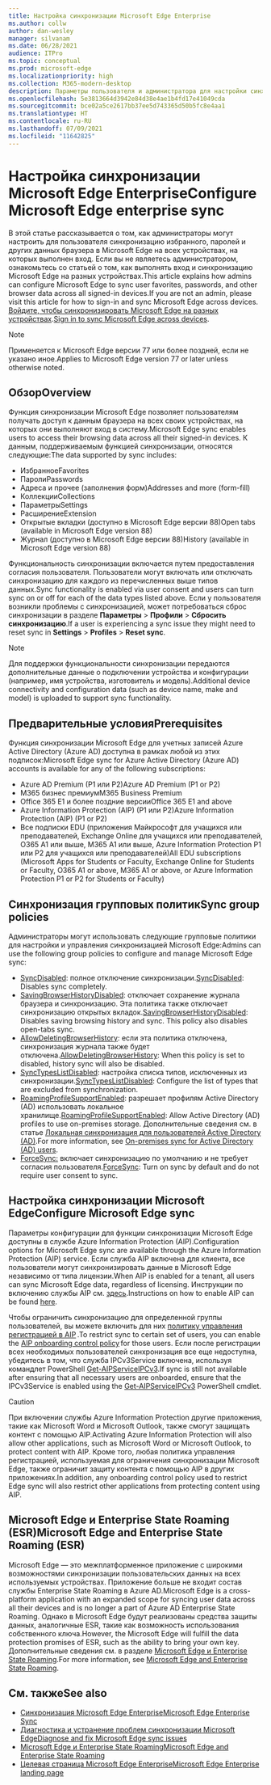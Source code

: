 ```yaml
---
title: Настройка синхронизации Microsoft Edge Enterprise
ms.author: collw
author: dan-wesley
manager: silvanam
ms.date: 06/28/2021
audience: ITPro
ms.topic: conceptual
ms.prod: microsoft-edge
ms.localizationpriority: high
ms.collection: M365-modern-desktop
description: Параметры пользователя и администратора для настройки синхронизации избранного, паролей и других данных браузера в Microsoft Edge.
ms.openlocfilehash: 5e3813664d3942e84d38e4ae1b4fd17e41049cda
ms.sourcegitcommit: bce02a5ce2617bb37ee5d743365d50b5fc8e4aa1
ms.translationtype: HT
ms.contentlocale: ru-RU
ms.lasthandoff: 07/09/2021
ms.locfileid: "11642825"
---
```

# <a name="configure-microsoft-edge-enterprise-sync"></a><span data-ttu-id="f54d5-103">Настройка синхронизации Microsoft Edge Enterprise</span><span class="sxs-lookup"><span data-stu-id="f54d5-103">Configure Microsoft Edge enterprise sync</span></span>

<span data-ttu-id="f54d5-104">В этой статье рассказывается о том, как администраторы могут настроить для пользователя синхронизацию избранного, паролей и других данных браузера в Microsoft Edge на всех устройствах, на которых выполнен вход. Если вы не являетесь администратором, ознакомьтесь со статьей о том, как выполнять вход и синхронизацию Microsoft Edge на разных устройствах.</span><span class="sxs-lookup"><span data-stu-id="f54d5-104">This article explains how admins can configure Microsoft Edge to sync user favorites, passwords, and other browser data across all signed-in devices.If you are not an admin, please visit this article for how to sign-in and sync Microsoft Edge across devices.</span></span> <span data-ttu-id="f54d5-105">[Войдите, чтобы синхронизировать Microsoft Edge на разных устройствах](https://support.microsoft.com/microsoft-edge/sign-in-to-sync-microsoft-edge-across-devices-e6ffa79b-ed52-aa32-47e2-5d5597fe4674).</span><span class="sxs-lookup"><span data-stu-id="f54d5-105">[Sign in to sync Microsoft Edge across devices](https://support.microsoft.com/microsoft-edge/sign-in-to-sync-microsoft-edge-across-devices-e6ffa79b-ed52-aa32-47e2-5d5597fe4674).</span></span>

> [!NOTE]
> <span data-ttu-id="f54d5-106">Применяется к Microsoft Edge версии 77 или более поздней, если не указано иное.</span><span class="sxs-lookup"><span data-stu-id="f54d5-106">Applies to Microsoft Edge version 77 or later unless otherwise noted.</span></span>

## <a name="overview"></a><span data-ttu-id="f54d5-107">Обзор</span><span class="sxs-lookup"><span data-stu-id="f54d5-107">Overview</span></span>

<span data-ttu-id="f54d5-108">Функция синхронизации Microsoft Edge позволяет пользователям получать доступ к данным браузера на всех своих устройствах, на которых они выполняют вход в систему.</span><span class="sxs-lookup"><span data-stu-id="f54d5-108">Microsoft Edge sync enables users to access their browsing data across all their signed-in devices.</span></span> <span data-ttu-id="f54d5-109">К данным, поддерживаемым функцией синхронизации, относятся следующие:</span><span class="sxs-lookup"><span data-stu-id="f54d5-109">The data supported by sync includes:</span></span>

- <span data-ttu-id="f54d5-110">Избранное</span><span class="sxs-lookup"><span data-stu-id="f54d5-110">Favorites</span></span>
- <span data-ttu-id="f54d5-111">Пароли</span><span class="sxs-lookup"><span data-stu-id="f54d5-111">Passwords</span></span>
- <span data-ttu-id="f54d5-112">Адреса и прочее (заполнения форм)</span><span class="sxs-lookup"><span data-stu-id="f54d5-112">Addresses and more (form-fill)</span></span>
- <span data-ttu-id="f54d5-113">Коллекции</span><span class="sxs-lookup"><span data-stu-id="f54d5-113">Collections</span></span>
- <span data-ttu-id="f54d5-114">Параметры</span><span class="sxs-lookup"><span data-stu-id="f54d5-114">Settings</span></span>
- <span data-ttu-id="f54d5-115">Расширение</span><span class="sxs-lookup"><span data-stu-id="f54d5-115">Extension</span></span>
- <span data-ttu-id="f54d5-116">Открытые вкладки (доступно в Microsoft Edge версии 88)</span><span class="sxs-lookup"><span data-stu-id="f54d5-116">Open tabs (available in Microsoft Edge version 88)</span></span>
- <span data-ttu-id="f54d5-117">Журнал (доступно в Microsoft Edge версии 88)</span><span class="sxs-lookup"><span data-stu-id="f54d5-117">History (available in Microsoft Edge version 88)</span></span>

<span data-ttu-id="f54d5-118">Функциональность синхронизации включается путем предоставления согласия пользователя. Пользователи могут включать или отключать синхронизацию для каждого из перечисленных выше типов данных.</span><span class="sxs-lookup"><span data-stu-id="f54d5-118">Sync functionality is enabled via user consent and users can turn sync on or off for each of the data types listed above.</span></span> <span data-ttu-id="f54d5-119">Если у пользователя возникли проблемы с синхронизацией, может потребоваться сброс синхронизации в разделе **Параметры** > **Профили** > **Сбросить синхронизацию**.</span><span class="sxs-lookup"><span data-stu-id="f54d5-119">If a user is experiencing a sync issue they might need to reset sync in **Settings** > **Profiles** > **Reset sync**.</span></span>

> [!NOTE]
> <span data-ttu-id="f54d5-120">Для поддержки функциональности синхронизации передаются дополнительные данные о подключении устройства и конфигурации (например, имя устройства, изготовитель и модель).</span><span class="sxs-lookup"><span data-stu-id="f54d5-120">Additional device connectivity and configuration data (such as device name, make and model) is uploaded to support sync functionality.</span></span>

## <a name="prerequisites"></a><span data-ttu-id="f54d5-121">Предварительные условия</span><span class="sxs-lookup"><span data-stu-id="f54d5-121">Prerequisites</span></span>

<span data-ttu-id="f54d5-122">Функция синхронизации Microsoft Edge для учетных записей Azure Active Directory (Azure AD) доступна в рамках любой из этих подписок:</span><span class="sxs-lookup"><span data-stu-id="f54d5-122">Microsoft Edge sync for Azure Active Directory (Azure AD) accounts is available for any of the following subscriptions:</span></span>

- <span data-ttu-id="f54d5-123">Azure AD Premium (P1 или P2)</span><span class="sxs-lookup"><span data-stu-id="f54d5-123">Azure AD Premium (P1 or P2)</span></span>
- <span data-ttu-id="f54d5-124">M365 бизнес премиум</span><span class="sxs-lookup"><span data-stu-id="f54d5-124">M365 Business Premium</span></span>
- <span data-ttu-id="f54d5-125">Office 365 E1 и более поздние версии</span><span class="sxs-lookup"><span data-stu-id="f54d5-125">Office 365 E1 and above</span></span>
- <span data-ttu-id="f54d5-126">Azure Information Protection (AIP) (P1 или P2)</span><span class="sxs-lookup"><span data-stu-id="f54d5-126">Azure Information Protection (AIP) (P1 or P2)</span></span>
- <span data-ttu-id="f54d5-127">Все подписки EDU (приложения Майкрософт для учащихся или преподавателей, Exchange Online для учащихся или преподавателей, O365 A1 или выше, M365 A1 или выше, Azure Information Protection P1 или P2 для учащихся или преподавателей)</span><span class="sxs-lookup"><span data-stu-id="f54d5-127">All EDU subscriptions (Microsoft Apps for Students or Faculty, Exchange Online for Students or Faculty, O365 A1 or above, M365 A1 or above, or Azure Information Protection P1 or P2 for Students or Faculty)</span></span>

## <a name="sync-group-policies"></a><span data-ttu-id="f54d5-128">Синхронизация групповых политик</span><span class="sxs-lookup"><span data-stu-id="f54d5-128">Sync group policies</span></span>

<span data-ttu-id="f54d5-129">Администраторы могут использовать следующие групповые политики для настройки и управления синхронизацией Microsoft Edge:</span><span class="sxs-lookup"><span data-stu-id="f54d5-129">Admins can use the following group policies to configure and manage Microsoft Edge sync:</span></span>

- <span data-ttu-id="f54d5-130">[SyncDisabled](./microsoft-edge-policies.md#syncdisabled): полное отключение синхронизации.</span><span class="sxs-lookup"><span data-stu-id="f54d5-130">[SyncDisabled](./microsoft-edge-policies.md#syncdisabled): Disables sync completely.</span></span>
- <span data-ttu-id="f54d5-131">[SavingBrowserHistoryDisabled](./microsoft-edge-policies.md#savingbrowserhistorydisabled): отключает сохранение журнала браузера и синхронизацию. Эта политика также отключает синхронизацию открытых вкладок.</span><span class="sxs-lookup"><span data-stu-id="f54d5-131">[SavingBrowserHistoryDisabled](./microsoft-edge-policies.md#savingbrowserhistorydisabled): Disables saving browsing history and sync. This policy also disables open-tabs sync.</span></span>
- <span data-ttu-id="f54d5-132">[AllowDeletingBrowserHistory](./microsoft-edge-policies.md#allowdeletingbrowserhistory): если эта политика отключена, синхронизация журнала также будет отключена.</span><span class="sxs-lookup"><span data-stu-id="f54d5-132">[AllowDeletingBrowserHistory](./microsoft-edge-policies.md#allowdeletingbrowserhistory): When this policy is set to disabled, history sync will also be disabled.</span></span>
- <span data-ttu-id="f54d5-133">[SyncTypesListDisabled](./microsoft-edge-policies.md#synctypeslistdisabled): настройка списка типов, исключенных из синхронизации.</span><span class="sxs-lookup"><span data-stu-id="f54d5-133">[SyncTypesListDisabled](./microsoft-edge-policies.md#synctypeslistdisabled): Configure the list of types that are excluded from synchronization.</span></span>
- <span data-ttu-id="f54d5-134">[RoamingProfileSupportEnabled](./microsoft-edge-policies.md#roamingprofilesupportenabled): разрешает профилям Active Directory (AD) использовать локальное хранилище.</span><span class="sxs-lookup"><span data-stu-id="f54d5-134">[RoamingProfileSupportEnabled](./microsoft-edge-policies.md#roamingprofilesupportenabled): Allow Active Directory (AD) profiles to use on-premises storage.</span></span> <span data-ttu-id="f54d5-135">Дополнительные сведения см. в статье [Локальная синхронизация для пользователей Active Directory (AD)](./microsoft-edge-on-premises-sync.md).</span><span class="sxs-lookup"><span data-stu-id="f54d5-135">For more information, see [On-premises sync for Active Directory (AD) users](./microsoft-edge-on-premises-sync.md).</span></span>
- <span data-ttu-id="f54d5-136">[ForceSync:](/deployedge/microsoft-edge-policies#forcesync) включает синхронизацию по умолчанию и не требует согласия пользователя.</span><span class="sxs-lookup"><span data-stu-id="f54d5-136">[ForceSync](/deployedge/microsoft-edge-policies#forcesync): Turn on sync by default and do not require user consent to sync.</span></span>  

## <a name="configure-microsoft-edge-sync"></a><span data-ttu-id="f54d5-137">Настройка синхронизации Microsoft Edge</span><span class="sxs-lookup"><span data-stu-id="f54d5-137">Configure Microsoft Edge sync</span></span>

<span data-ttu-id="f54d5-138">Параметры конфигурации для функции синхронизации Microsoft Edge доступны в службе Azure Information Protection (AIP).</span><span class="sxs-lookup"><span data-stu-id="f54d5-138">Configuration options for Microsoft Edge sync are available through the Azure Information Protection (AIP) service.</span></span> <span data-ttu-id="f54d5-139">Если служба AIP включена для клиента, все пользователи могут синхронизировать данные в Microsoft Edge независимо от типа лицензии.</span><span class="sxs-lookup"><span data-stu-id="f54d5-139">When AIP is enabled for a tenant, all users can sync Microsoft Edge data, regardless of licensing.</span></span> <span data-ttu-id="f54d5-140">Инструкции по включению службы AIP см. [здесь](/azure/information-protection/activate-office365).</span><span class="sxs-lookup"><span data-stu-id="f54d5-140">Instructions on how to enable AIP can be found [here](/azure/information-protection/activate-office365).</span></span>

<span data-ttu-id="f54d5-141">Чтобы ограничить синхронизацию для определенной группы пользователей, вы можете включить для них [политику управления регистрацией в AIP](/powershell/module/aipservice/set-aipserviceonboardingcontrolpolicy?preserve-view=true&view=azureipps) .</span><span class="sxs-lookup"><span data-stu-id="f54d5-141">To restrict sync to certain set of users, you can enable the [AIP onboarding control policy](/powershell/module/aipservice/set-aipserviceonboardingcontrolpolicy?preserve-view=true&view=azureipps) for those users.</span></span> <span data-ttu-id="f54d5-142">Если после регистрации всех необходимых пользователей синхронизация все еще недоступна, убедитесь в том, что служба IPCv3Service включена, используя командлет PowerShell [Get-AIPServiceIPCv3](/powershell/module/aipservice/get-aipserviceipcv3?preserve-view=true&view=azureipps).</span><span class="sxs-lookup"><span data-stu-id="f54d5-142">If sync is still not available after ensuring that all necessary users are onboarded, ensure that the IPCv3Service is enabled using the [Get-AIPServiceIPCv3](/powershell/module/aipservice/get-aipserviceipcv3?preserve-view=true&view=azureipps)  PowerShell cmdlet.</span></span>

> [!CAUTION]
> <span data-ttu-id="f54d5-143">При включении службы Azure Information Protection другие приложения, такие как Microsoft Word и Microsoft Outlook, также смогут защищать контент с помощью AIP.</span><span class="sxs-lookup"><span data-stu-id="f54d5-143">Activating Azure Information Protection will also allow other applications, such as Microsoft Word or Microsoft Outlook, to protect content with AIP.</span></span> <span data-ttu-id="f54d5-144">Кроме того, любая политика управления регистрацией, используемая для ограничения синхронизации Microsoft Edge, также ограничит защиту контента с помощью AIP в других приложениях.</span><span class="sxs-lookup"><span data-stu-id="f54d5-144">In addition, any onboarding control policy used to restrict Edge sync will also restrict other applications from protecting content using AIP.</span></span>

## <a name="microsoft-edge-and-enterprise-state-roaming-esr"></a><span data-ttu-id="f54d5-145">Microsoft Edge и Enterprise State Roaming (ESR)</span><span class="sxs-lookup"><span data-stu-id="f54d5-145">Microsoft Edge and Enterprise State Roaming (ESR)</span></span>

<span data-ttu-id="f54d5-146">Microsoft Edge — это межплатформенное приложение с широкими возможностями синхронизации пользовательских данных на всех используемых устройствах. Приложение больше не входит состав службы Enterprise State Roaming в Azure AD.</span><span class="sxs-lookup"><span data-stu-id="f54d5-146">Microsoft Edge is a cross-platform application with an expanded scope for syncing user data across all their devices and is no longer a part of Azure AD Enterprise State Roaming.</span></span> <span data-ttu-id="f54d5-147">Однако в Microsoft Edge будут реализованы средства защиты данных, аналогичные ESR, такие как возможность использования собственного ключа.</span><span class="sxs-lookup"><span data-stu-id="f54d5-147">However, the Microsoft Edge will fulfill the data protection promises of ESR, such as the ability to bring your own key.</span></span> <span data-ttu-id="f54d5-148">Дополнительные сведения см. в разделе [Microsoft Edge и Enterprise State Roaming](microsoft-edge-enterprise-state-roaming.md).</span><span class="sxs-lookup"><span data-stu-id="f54d5-148">For more information, see [Microsoft Edge and Enterprise State Roaming](microsoft-edge-enterprise-state-roaming.md).</span></span>

## <a name="see-also"></a><span data-ttu-id="f54d5-149">См. также</span><span class="sxs-lookup"><span data-stu-id="f54d5-149">See also</span></span>

- [<span data-ttu-id="f54d5-150">Синхронизация Microsoft Edge Enterprise</span><span class="sxs-lookup"><span data-stu-id="f54d5-150">Microsoft Edge Enterprise Sync</span></span>](microsoft-edge-enterprise-sync.md)
- [<span data-ttu-id="f54d5-151">Диагностика и устранение проблем синхронизации Microsoft Edge</span><span class="sxs-lookup"><span data-stu-id="f54d5-151">Diagnose and fix Microsoft Edge sync issues</span></span>](microsoft-edge-troubleshoot-enterprise-sync.md)
- [<span data-ttu-id="f54d5-152">Microsoft Edge и Enterprise State Roaming</span><span class="sxs-lookup"><span data-stu-id="f54d5-152">Microsoft Edge and Enterprise State Roaming</span></span>](microsoft-edge-enterprise-state-roaming.md)
- [<span data-ttu-id="f54d5-153">Целевая страница Microsoft Edge Enterprise</span><span class="sxs-lookup"><span data-stu-id="f54d5-153">Microsoft Edge Enterprise landing page</span></span>](https://aka.ms/EdgeEnterprise)